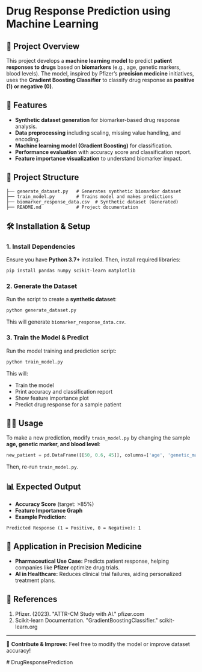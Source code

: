 # Drug Response Prediction using Machine Learning

## 📌 Project Overview
This project develops a **machine learning model** to predict **patient responses to drugs** based on **biomarkers** (e.g., age, genetic markers, blood levels). The model, inspired by Pfizer’s **precision medicine** initiatives, uses the **Gradient Boosting Classifier** to classify drug response as **positive (1) or negative (0)**.

## 🚀 Features
- **Synthetic dataset generation** for biomarker-based drug response analysis.
- **Data preprocessing** including scaling, missing value handling, and encoding.
- **Machine learning model (Gradient Boosting)** for classification.
- **Performance evaluation** with accuracy score and classification report.
- **Feature importance visualization** to understand biomarker impact.

## 📂 Project Structure
```
├── generate_dataset.py   # Generates synthetic biomarker dataset
├── train_model.py        # Trains model and makes predictions
├── biomarker_response_data.csv  # Synthetic dataset (Generated)
├── README.md             # Project documentation
```

## 🛠️ Installation & Setup
### **1. Install Dependencies**
Ensure you have **Python 3.7+** installed. Then, install required libraries:
```sh
pip install pandas numpy scikit-learn matplotlib
```

### **2. Generate the Dataset**
Run the script to create a **synthetic dataset**:
```sh
python generate_dataset.py
```
This will generate `biomarker_response_data.csv`.

### **3. Train the Model & Predict**
Run the model training and prediction script:
```sh
python train_model.py
```
This will:
- Train the model
- Print accuracy and classification report
- Show feature importance plot
- Predict drug response for a sample patient

## 🧑‍💻 Usage
To make a new prediction, modify `train_model.py` by changing the sample **age, genetic marker, and blood level**:
```python
new_patient = pd.DataFrame([[50, 0.6, 45]], columns=['age', 'genetic_marker', 'blood_level'])
```
Then, re-run `train_model.py`.

## 📊 Expected Output
- **Accuracy Score** (target: >85%)
- **Feature Importance Graph**
- **Example Prediction:**
```
Predicted Response (1 = Positive, 0 = Negative): 1
```

## 🏥 Application in Precision Medicine
- **Pharmaceutical Use Case:** Predicts patient response, helping companies like **Pfizer** optimize drug trials.
- **AI in Healthcare:** Reduces clinical trial failures, aiding personalized treatment plans.

## 📖 References
1. Pfizer. (2023). "ATTR-CM Study with AI." pfizer.com
2. Scikit-learn Documentation. "GradientBoostingClassifier." scikit-learn.org

---
🚀 **Contribute & Improve:** Feel free to modify the model or improve dataset accuracy!

#   D r u g R e s p o n s e P r e d i c t i o n 
 
 
